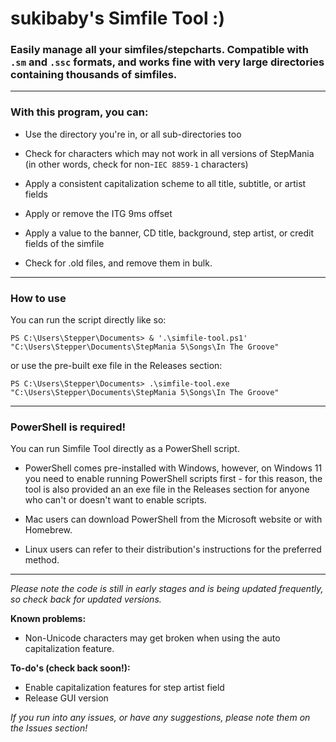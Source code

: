 
# sukibaby's Simfile Tool :)

  

### Easily manage all your simfiles/stepcharts. Compatible with `.sm` and `.ssc` formats, and works fine with very large directories containing thousands of simfiles.

  -----

### With this program, you can:

- Use the directory you're in, or all sub-directories too

- Check for characters which may not work in all versions of StepMania (in other words, check for non-`IEC 8859-1` characters)

- Apply a consistent capitalization scheme to all title, subtitle, or artist fields

- Apply or remove the ITG 9ms offset

- Apply a value to the banner, CD title, background, step artist, or credit fields of the simfile

- Check for .old files, and remove them in bulk.


------
### How to use
 
 You can run the script directly like so:

 

`PS C:\Users\Stepper\Documents> & '.\simfile-tool.ps1' "C:\Users\Stepper\Documents\StepMania 5\Songs\In The Groove"`

 

or use the pre-built exe file in the Releases section:

 

`PS C:\Users\Stepper\Documents> .\simfile-tool.exe "C:\Users\Stepper\Documents\StepMania 5\Songs\In The Groove"`

-----

### PowerShell is required!
You can run Simfile Tool directly as a PowerShell script. 

- PowerShell comes pre-installed with Windows, however, on Windows 11 you need to enable running PowerShell scripts first - for this reason, the tool is also provided an an exe file in the Releases section for anyone who can't or doesn't want to enable scripts.

- Mac users can download PowerShell from the Microsoft website or with Homebrew.

- Linux users can refer to their distribution's instructions for the preferred method.

------

*Please note the code is still in early stages and is being updated frequently, so check back for updated versions.*

**Known problems:**

- Non-Unicode characters may get broken when using the auto capitalization feature.

**To-do's (check back soon!):**

- Enable capitalization features for step artist field
- Release GUI version


*If you run into any issues, or have any suggestions, please note them on the Issues section!*



